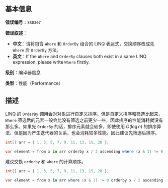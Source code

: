 ## 基本信息

**错误编号**：`SS0307`

**错误叙述**：

* **中文**：请将包含 `Where` 和 `OrderBy` 组合的 LINQ 表达式，交换顺序改成先 `Where` 后 `OrderBy` 方法。
* **英文**：If the `Where` and `OrderBy` clauses both exist in a same LINQ expression, please write `Where` firstly.

**级别**：编译器信息

**类型**：性能（Performance）

## 描述

LINQ 的 `OrderBy` 调用会对对象进行自定义排序。但是自定义排序和筛选比起来，`Where` 筛选后的元素一般会比没有筛选之前更少一些，因此排序的性能消耗就没有那么多。如果先 `OrderBy` 的话，排序元素就会较多，即使使用 $O(\log{n})$ 的排序算法，但是因为产生迭代器的关系，也会消耗较多性能。因此建议先筛选后排序。

```csharp
int[] arr = { 1, 3, 5, 7, 9, 11, 13, 15, 20 };

var element = from x in arr orderby x / 2 ascending where (x & 1) != 0 select x; 
```

建议交换 `orderby` 和 `where` 的计算顺序。

```csharp
int[] arr = { 1, 3, 5, 7, 9, 11, 13, 15, 20 };

var element = from x in arr where (x & 1) != 0 orderby x / 2 ascending select x; 
```

